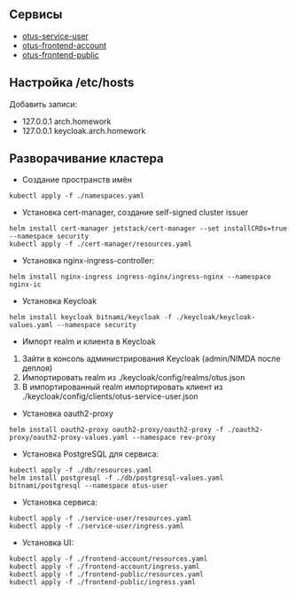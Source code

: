 ## Сервисы
- [otus-service-user](https://github.com/auwerk/otus-service-user)
- [otus-frontend-account](https://github.com/auwerk/otus-frontend-account)
- [otus-frontend-public](https://github.com/auwerk/otus-frontend-public)

## Настройка /etc/hosts
Добавить записи:
- 127.0.0.1 arch.homework
- 127.0.0.1 keycloak.arch.homework

## Разворачивание кластера

- Создание пространств имён
```shell
kubectl apply -f ./namespaces.yaml
```

- Установка cert-manager, создание self-signed cluster issuer
```shell
helm install cert-manager jetstack/cert-manager --set installCRDs=true --namespace security
kubectl apply -f ./cert-manager/resources.yaml
```

- Установка nginx-ingress-controller:
```shell
helm install nginx-ingress ingress-nginx/ingress-nginx --namespace nginx-ic
```

- Установка Keycloak
```shell
helm install keycloak bitnami/keycloak -f ./keycloak/keycloak-values.yaml --namespace security
```

- Импорт realm и клиента в Keycloak
1. Зайти в консоль администрирования Keycloak (admin/NIMDA после деплоя)
2. Импортировать realm из ./keycloak/config/realms/otus.json
3. В импортированный realm импортировать клиент из ./keycloak/config/clients/otus-service-user.json

- Установка oauth2-proxy
```shell
helm install oauth2-proxy oauth2-proxy/oauth2-proxy -f ./oauth2-proxy/oauth2-proxy-values.yaml --namespace rev-proxy
```

- Установка PostgreSQL для сервиса:
```shell
kubectl apply -f ./db/resources.yaml
helm install postgresql -f ./db/postgresql-values.yaml bitnami/postgresql --namespace otus-user
```

- Установка сервиса:
```shell
kubectl apply -f ./service-user/resources.yaml
kubectl apply -f ./service-user/ingress.yaml
```

- Установка UI:
```shell
kubectl apply -f ./frontend-account/resources.yaml
kubectl apply -f ./frontend-account/ingress.yaml
kubectl apply -f ./frontend-public/resources.yaml
kubectl apply -f ./frontend-public/ingress.yaml
```